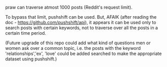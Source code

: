 praw can traverse atmost 1000 posts (Reddit's request limit).

To bypass that limit, pushshift can be used. But, AFAIK (after reading the doc - https://github.com/pushshift/api), it appears it can be
used only to search posts with certain keywords, not to traverse over all the posts in a certain time period. 

(Future upgrade of this repo could add what kind of questions men or women ask over a common topic, i.e. the posts with the keyword
'relationships','ex', 'love' could be added searched to make the appropriate dataset using pushshift.)

